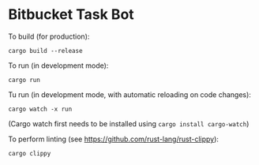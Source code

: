 Bitbucket Task Bot
==================

To build (for production):

    cargo build --release

To run (in development mode):

    cargo run

Tu run (in development mode, with automatic reloading on code changes):

    cargo watch -x run

(Cargo watch first needs to be installed using `cargo install cargo-watch`)

To perform linting (see https://github.com/rust-lang/rust-clippy):

    cargo clippy
